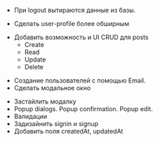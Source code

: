 + При logout вытираются данные из базы.

+ Сделать user-profile более обширным
- Добавить возможность и UI CRUD для posts
  + Create
  + Read
  - Update
  - Delete
+ Создание пользователей с помощью Email.
+ Сделать модальное окно
- Застайлить модалку
- Popup dialogs. Popup confirmation. Popup edit.
- Валидации
- Задизайнить signin и signup
- Добавить поля createdAt, updatedAt
